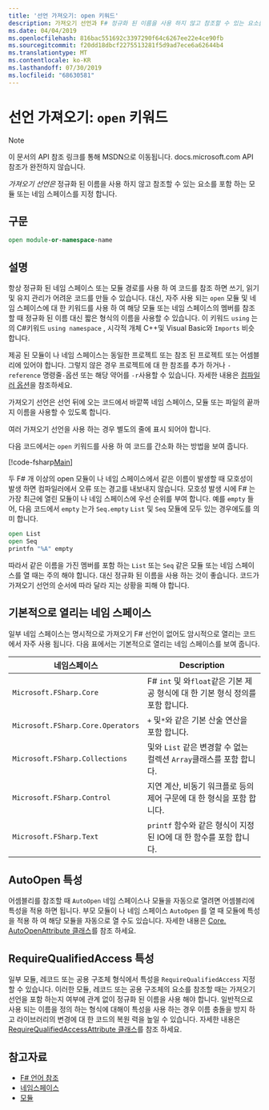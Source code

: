 ```yaml
---
title: '선언 가져오기: open 키워드'
description: 가져오기 선언과 F# 정규화 된 이름을 사용 하지 않고 참조할 수 있는 요소를 포함 하는 모듈 또는 네임 스페이스를 지정 하는 방법에 대해 알아봅니다.
ms.date: 04/04/2019
ms.openlocfilehash: 816bac551692c3397290f64c6267ee22e4ce90fb
ms.sourcegitcommit: f20dd18dbcf2275513281f5d9ad7ece6a62644b4
ms.translationtype: MT
ms.contentlocale: ko-KR
ms.lasthandoff: 07/30/2019
ms.locfileid: "68630581"
---
```

# <a name="import-declarations-the-open-keyword"></a>선언 가져오기: `open` 키워드

> [!NOTE]
> 이 문서의 API 참조 링크를 통해 MSDN으로 이동됩니다.  docs.microsoft.com API 참조가 완전하지 않습니다.

*가져오기 선언은* 정규화 된 이름을 사용 하지 않고 참조할 수 있는 요소를 포함 하는 모듈 또는 네임 스페이스를 지정 합니다.

## <a name="syntax"></a>구문

```fsharp
open module-or-namespace-name
```

## <a name="remarks"></a>설명

항상 정규화 된 네임 스페이스 또는 모듈 경로를 사용 하 여 코드를 참조 하면 쓰기, 읽기 및 유지 관리가 어려운 코드를 만들 수 있습니다. 대신, 자주 사용 되는 `open` 모듈 및 네임 스페이스에 대 한 키워드를 사용 하 여 해당 모듈 또는 네임 스페이스의 멤버를 참조할 때 정규화 된 이름 대신 짧은 형식의 이름을 사용할 수 있습니다. 이 키워드 `using` 는의 C#키워드 `using namespace` , 시각적 개체 C++및 Visual Basic와 `Imports` 비슷합니다.

제공 된 모듈이 나 네임 스페이스는 동일한 프로젝트 또는 참조 된 프로젝트 또는 어셈블리에 있어야 합니다. 그렇지 않은 경우 프로젝트에 대 한 참조를 추가 하거나 `-reference` 명령줄`-`옵션 또는 해당 약어를 `-r`사용할 수 있습니다. 자세한 내용은 [컴파일러 옵션](compiler-options.md)을 참조하세요.

가져오기 선언은 선언 뒤에 오는 코드에서 바깥쪽 네임 스페이스, 모듈 또는 파일의 끝까지 이름을 사용할 수 있도록 합니다.

여러 가져오기 선언을 사용 하는 경우 별도의 줄에 표시 되어야 합니다.

다음 코드에서는 `open` 키워드를 사용 하 여 코드를 간소화 하는 방법을 보여 줍니다.

[!code-fsharp[Main](~/samples/snippets/fsharp/lang-ref-2/snippet6801.fs)]

두 F# 개 이상의 open 모듈이 나 네임 스페이스에서 같은 이름이 발생할 때 모호성이 발생 하면 컴파일러에서 오류 또는 경고를 내보내지 않습니다. 모호성 발생 시에 F# 는 가장 최근에 열린 모듈이 나 네임 스페이스에 우선 순위를 부여 합니다. 예를 `empty` 들어, 다음 코드에서 `empty` 는가 `Seq.empty` `List` 및 `Seq` 모듈에 모두 있는 경우에도를 의미 합니다.

```fsharp
open List
open Seq
printfn "%A" empty
```

따라서 같은 이름을 가진 멤버를 포함 하는 `List` 또는 `Seq` 같은 모듈 또는 네임 스페이스를 열 때는 주의 해야 합니다. 대신 정규화 된 이름을 사용 하는 것이 좋습니다. 코드가 가져오기 선언의 순서에 따라 달라 지는 상황을 피해 야 합니다.

## <a name="namespaces-that-are-open-by-default"></a>기본적으로 열리는 네임 스페이스

일부 네임 스페이스는 명시적으로 가져오기 F# 선언이 없어도 암시적으로 열리는 코드에서 자주 사용 됩니다. 다음 표에서는 기본적으로 열리는 네임 스페이스를 보여 줍니다.

|네임스페이스|Description|
|---------|-----------|
|`Microsoft.FSharp.Core`|F# `int` 및 와`float`같은 기본 제공 형식에 대 한 기본 형식 정의를 포함 합니다.|
|`Microsoft.FSharp.Core.Operators`|`+` 및`*`와 같은 기본 산술 연산을 포함 합니다.|
|`Microsoft.FSharp.Collections`|및와 `List` 같은 변경할 수 없는 컬렉션 `Array`클래스를 포함 합니다.|
|`Microsoft.FSharp.Control`|지연 계산, 비동기 워크플로 등의 제어 구문에 대 한 형식을 포함 합니다.|
|`Microsoft.FSharp.Text`|`printf` 함수와 같은 형식이 지정 된 IO에 대 한 함수를 포함 합니다.|

## <a name="autoopen-attribute"></a>AutoOpen 특성

어셈블리를 참조할 때 `AutoOpen` 네임 스페이스나 모듈을 자동으로 열려면 어셈블리에 특성을 적용 하면 됩니다. 부모 모듈이 나 네임 스페이스 `AutoOpen` 를 열 때 모듈에 특성을 적용 하 여 해당 모듈을 자동으로 열 수도 있습니다. 자세한 내용은 [Core. AutoOpenAttribute 클래스](https://msdn.microsoft.com/visualfsharpdocs/conceptual/core.autoopenattribute-class-%5bfsharp%5d)를 참조 하세요.

## <a name="requirequalifiedaccess-attribute"></a>RequireQualifiedAccess 특성

일부 모듈, 레코드 또는 공용 구조체 형식에서 특성을 `RequireQualifiedAccess` 지정할 수 있습니다. 이러한 모듈, 레코드 또는 공용 구조체의 요소를 참조할 때는 가져오기 선언을 포함 하는지 여부에 관계 없이 정규화 된 이름을 사용 해야 합니다. 일반적으로 사용 되는 이름을 정의 하는 형식에 대해이 특성을 사용 하는 경우 이름 충돌을 방지 하 고 라이브러리의 변경에 대 한 코드의 복원 력을 높일 수 있습니다. 자세한 내용은 [RequireQualifiedAccessAttribute 클래스](https://msdn.microsoft.com/visualfsharpdocs/conceptual/core.requirequalifiedaccessattribute-class-%5Bfsharp%5D)를 참조 하세요.

## <a name="see-also"></a>참고자료

- [F# 언어 참조](index.md)
- [네임스페이스](namespaces.md)
- [모듈](modules.md)
